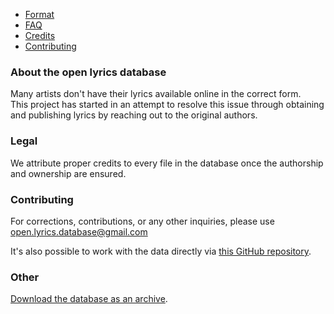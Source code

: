 * [Format](https://github.com/Lyrics/lyrics/tree/master/docs/Format.md)
* [FAQ](https://github.com/Lyrics/lyrics/tree/master/docs/FAQ.md)
* [Credits](https://github.com/Lyrics/lyrics/tree/master/docs/Credits.md)
* [Contributing](https://github.com/Lyrics/lyrics/tree/master/docs/Contributing.md)

### About the open lyrics database

Many artists don't have their lyrics available online in the correct form.\
This project has started in an attempt to resolve this issue through obtaining and publishing lyrics by reaching out to the original authors.


### Legal

We attribute proper credits to every file in the database once the authorship and ownership are ensured.


### Contributing

For corrections, contributions, or any other inquiries, please use <open.lyrics.database@gmail.com>

It's also possible to work with the data directly via [this GitHub repository](https://github.com/Lyrics/lyrics).

### Other

[Download the database as an archive](https://github.com/Lyrics/lyrics/archive/master.zip).
